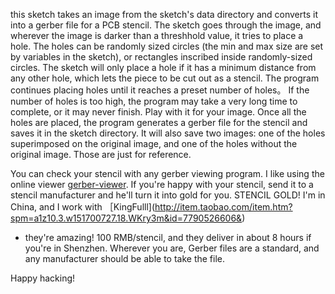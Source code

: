 this sketch takes an image from the sketch's data directory and
converts it into a gerber file for a PCB stencil.  The sketch goes
through the image, and wherever the image is darker than a threshhold
value, it tries to place a hole.  The holes can be randomly sized
circles (the min and max size are set by variables in the sketch), 
or rectangles inscribed inside randomly-sized circles.  The sketch
will only place a hole if it has a minimum distance from any other
hole, which lets the piece to be cut out as a stencil.  The program
continues placing holes until it reaches a preset number of holes。  If
the number of holes is too high, the program may take a very long time
to complete, or it may never finish.  Play with it for your image.
Once all the holes are placed, the program generates a gerber file for
the stencil and saves it in the sketch directory.  It will also save
two images:  one of the holes superimposed on the original image, and
one of the holes without the original image.  Those are just for
reference.

You can check your stencil with any gerber viewing program.  I like
using the online viewer
[gerber-viewer](http://www.gerber-viewer.com/).  If you're happy with
your stencil, send it to a stencil manufacturer and he'll turn it into
gold for you.  STENCIL GOLD!  I'm in China, and I work with
［KingFulll](http://item.taobao.com/item.htm?spm=a1z10.3.w151700727.18.WKry3m&id=7790526606&)
- they're amazing!  100 RMB/stencil, and they deliver in about 8
hours if you're in Shenzhen.  Wherever you are, Gerber files are a
standard, and any manufacturer should be able to take the file.

Happy hacking!
